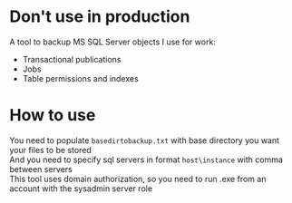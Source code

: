 # Don't use in production
A tool to backup MS SQL Server objects I use for work:  
* Transactional publications
* Jobs
* Table permissions and indexes

# How to use
You need to populate `basedirtobackup.txt` with base directory you want your files to be stored  
And you need to specify sql servers in format `host\instance` with comma between servers  
This tool uses domain authorization, so you need to run .exe from an account with the sysadmin server role  
